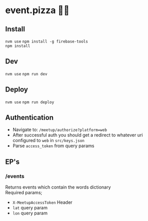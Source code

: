 # event.pizza 🍕📅

## Install

`nvm use`
`npm install -g firebase-tools`  
`npm install`

## Dev

`nvm use`
`npm run dev`

## Deploy

`nvm use`
`npm run deploy`

## Authentication

- Navigate to: `/meetup/authorize?platform=web`
- After successful auth you should get a redirect to whatever uri configured to `web` in `src/keys.json`
- Parse `access_token` from query params

## EP's

### /events

Returns events which contain the words dictionary  
Required params;

- `X-MeetupAccessToken` Header
- `lat` query param
- `lon` query param
